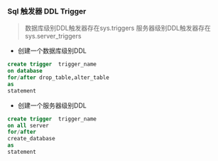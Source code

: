 ### Sql 触发器 DDL Trigger
>数据库级别DDL触发器存在sys.triggers
>服务器级别DDL触发器存在sys.server_triggers

* 创建一个数据库级别DDL
```SQL
create trigger  trigger_name
on database
for/after drop_table,alter_table
as
statement
```

* 创建一个服务器级别DDL
 ```SQL
create trigger  trigger_name
on all server
for/after 
create_database
as
statement
 ```